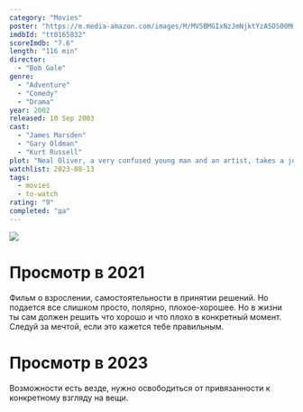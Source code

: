 ```yaml
---
category: "Movies"
poster: "https://m.media-amazon.com/images/M/MV5BMGIxNzJmNjktYzA5OS00MmZlLThlYjItNTkxMGFhMjRkNDkzXkEyXkFqcGdeQXVyNjc3MjQzNTI@._V1_SX300.jpg"
imdbId: "tt0165832"
scoreImdb: "7.6"
length: "116 min"
director: 
  - "Bob Gale"
genre: 
  - "Adventure"
  - "Comedy"
  - "Drama"
year: 2002
released: 10 Sep 2003
cast: 
  - "James Marsden"
  - "Gary Oldman"
  - "Kurt Russell"
plot: "Neal Oliver, a very confused young man and an artist, takes a journey of a lifetime on a highway I60 that doesn't exist on any of the maps, going to the places he never even heard of, searching for an answer and his dreamgirl."
watchlist: 2023-08-13
tags: 
  - movies
  - to-watch
rating: "9"
completed: "да"
---
```

![](https://m.media-amazon.com/images/M/MV5BMGIxNzJmNjktYzA5OS00MmZlLThlYjItNTkxMGFhMjRkNDkzXkEyXkFqcGdeQXVyNjc3MjQzNTI@._V1_SX300.jpg)
# Просмотр в 2021
Фильм о взрослении, самостоятельности в принятии решений. Но подается все слишком просто, полярно, плохое-хорошее. Но в жизни ты сам должен решить что хорошо и что плохо в конкретный момент. Следуй за мечтой, если это кажется тебе правильным.

# Просмотр в 2023 
Возможности есть везде, нужно освободиться от привязанности к конкретному взгляду на вещи.